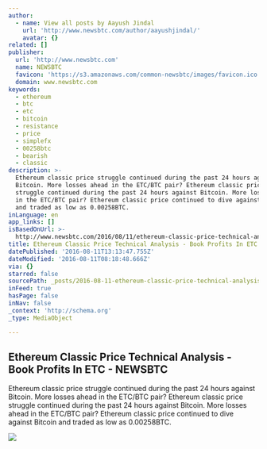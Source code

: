 ```yaml
---
author:
  - name: View all posts by Aayush Jindal
    url: 'http://www.newsbtc.com/author/aayushjindal/'
    avatar: {}
related: []
publisher:
  url: 'http://www.newsbtc.com'
  name: NEWSBTC
  favicon: 'https://s3.amazonaws.com/common-newsbtc/images/favicon.ico'
  domain: www.newsbtc.com
keywords:
  - ethereum
  - btc
  - etc
  - bitcoin
  - resistance
  - price
  - simplefx
  - 00258btc
  - bearish
  - classic
description: >-
  Ethereum classic price struggle continued during the past 24 hours against
  Bitcoin. More losses ahead in the ETC/BTC pair? Ethereum classic price
  struggle continued during the past 24 hours against Bitcoin. More losses ahead
  in the ETC/BTC pair? Ethereum classic price continued to dive against Bitcoin
  and traded as low as 0.00258BTC.
inLanguage: en
app_links: []
isBasedOnUrl: >-
  http://www.newsbtc.com/2016/08/11/ethereum-classic-price-technical-analysis-book-profits-etc/
title: Ethereum Classic Price Technical Analysis - Book Profits In ETC - NEWSBTC
datePublished: '2016-08-11T13:13:47.755Z'
dateModified: '2016-08-11T08:18:48.666Z'
via: {}
starred: false
sourcePath: _posts/2016-08-11-ethereum-classic-price-technical-analysis-book-profits-in.md
inFeed: true
hasPage: false
inNav: false
_context: 'http://schema.org'
_type: MediaObject

---
```

<article style=""><h1>Ethereum Classic Price Technical Analysis - Book Profits In ETC - NEWSBTC</h1><p>Ethereum classic price struggle continued during the past 24 hours against Bitcoin. More losses ahead in the ETC/BTC pair? Ethereum classic price struggle continued during the past 24 hours against Bitcoin. More losses ahead in the ETC/BTC pair? Ethereum classic price continued to dive against Bitcoin and traded as low as 0.00258BTC.</p><img src="http://s3.amazonaws.com/main-newsbtc-images/2016/08/11062037/Ethereum-Classic8.png" /></article>